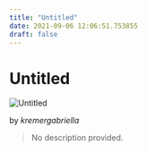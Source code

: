 ```yaml
---
title: "Untitled"
date: 2021-09-06 12:06:51.753855
draft: false
---
```


# Untitled

![Untitled](../images/d3b1f774-0f34-11ec-b115-1e00f30e0089.png)

by *kremergabriella*



> No description provided.